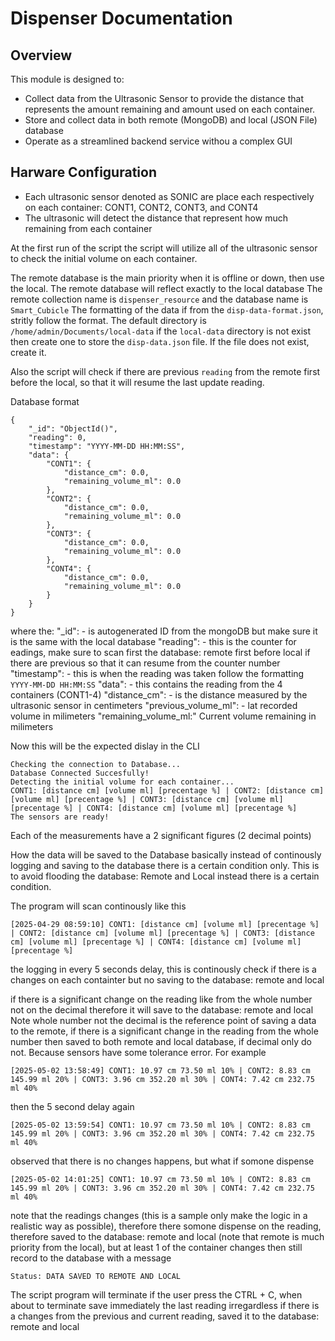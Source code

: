 # Dispenser Documentation

## Overview
This module is designed to:
- Collect data from the Ultrasonic Sensor to provide the distance that represents the amount remaining and amount used on each container.
- Store and collect data in both remote (MongoDB) and local (JSON File) database
- Operate as a streamlined backend service withou a complex GUI

## Harware Configuration
- Each ultrasonic sensor denoted as SONIC are place each respectively on each container: CONT1, CONT2, CONT3, and CONT4
- The ultrasonic will detect the distance that represent how much remaining from each container

At the first run of the script the script will utilize all of the ultrasonic sensor to check the initial volume on each container.

The remote database is the main priority when it is offline or down, then use the local.
The remote database will reflect exactly to the local database
The remote collection name is `dispenser_resource` and the database name is `Smart_Cubicle`
The formatting of the data if from the `disp-data-format.json`, stritly follow the format. The default directory is `/home/admin/Documents/local-data` if the `local-data` directory is not exist then create one to store the `disp-data.json` file. If the file does not exist, create it.

Also the script will check if there are previous `reading` from the remote first before the local, so that it will resume the last update reading.

Database format
```
{
    "_id": "ObjectId()",
    "reading": 0,
    "timestamp": "YYYY-MM-DD HH:MM:SS",
    "data": {
        "CONT1": {
            "distance_cm": 0.0,
            "remaining_volume_ml": 0.0
        },
        "CONT2": {
            "distance_cm": 0.0,
            "remaining_volume_ml": 0.0
        },
        "CONT3": {
            "distance_cm": 0.0,
            "remaining_volume_ml": 0.0
        },
        "CONT4": {
            "distance_cm": 0.0,
            "remaining_volume_ml": 0.0
        }
    }
}
```
where the:
"_id": - is autogenerated ID from the mongoDB but make sure it is the same with the local database
"reading": - this is the counter for eadings, make sure to scan first the database: remote first before local if there are previous so that it can resume from the counter number
"timestamp": - this is when the reading was taken follow the formatting `YYYY-MM-DD HH:MM:SS`
"data": - this contains the reading from the 4 containers (CONT1-4)
"distance_cm": - is the distance measured by the ultrasonic sensor in centimeters
"previous_volume_ml": - lat recorded volume in milimeters
"remaining_volume_ml:" Current volume remaining in milimeters


Now this will be the expected dislay in the CLI
```
Checking the connection to Database...
Database Connected Succesfully!
Detecting the initial volume for each container...
CONT1: [distance cm] [volume ml] [precentage %] | CONT2: [distance cm] [volume ml] [precentage %] | CONT3: [distance cm] [volume ml] [precentage %] | CONT4: [distance cm] [volume ml] [precentage %]
The sensors are ready!
```

Each of the measurements have a 2 significant figures (2 decimal points)

How the data will be saved to the Database basically instead of continously logging and saving to the database there is a certain condition only.
This is to avoid flooding the database: Remote and Local instead there is a certain condition.

The program will scan continously like this
```
[2025-04-29 08:59:10] CONT1: [distance cm] [volume ml] [precentage %] | CONT2: [distance cm] [volume ml] [precentage %] | CONT3: [distance cm] [volume ml] [precentage %] | CONT4: [distance cm] [volume ml] [precentage %]
```
the logging in every 5 seconds delay, this is continously check if there is a changes on each containter but no saving to the database: remote and local

if there is a significant change on the reading like from the whole number not on the decimal therefore it will save to the database: remote and local
Note whole number not the decimal is the reference point of saving a data to the remote, if there is a significant change in the reading from the whole number then saved to both remote and local database, if decimal only do not. Because sensors have some tolerance error.
For example
```
[2025-05-02 13:58:49] CONT1: 10.97 cm 73.50 ml 10% | CONT2: 8.83 cm 145.99 ml 20% | CONT3: 3.96 cm 352.20 ml 30% | CONT4: 7.42 cm 232.75 ml 40%
```
then the 5 second delay again
```
[2025-05-02 13:59:54] CONT1: 10.97 cm 73.50 ml 10% | CONT2: 8.83 cm 145.99 ml 20% | CONT3: 3.96 cm 352.20 ml 30% | CONT4: 7.42 cm 232.75 ml 40%
```
observed that there is no changes happens, but what if somone dispense
```
[2025-05-02 14:01:25] CONT1: 10.97 cm 73.50 ml 10% | CONT2: 8.83 cm 145.99 ml 20% | CONT3: 3.96 cm 352.20 ml 30% | CONT4: 7.42 cm 232.75 ml 40%
```
note that the readings changes (this is a sample only make the logic in a realistic way as possible), therefore there somone dispense on the reading, therefore saved to the database: remote and local (note that remote is much priority from the local), but at least 1 of the container changes then still record to the database with a message
```
Status: DATA SAVED TO REMOTE AND LOCAL
```

The script program will terminate if the user press the CTRL + C, when about to terminate save immediately the last reading irregardless if there is a changes from the previous and current reading, saved it to the database: remote and local